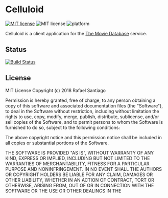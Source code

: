 # Celluloid 
[![MIT license](https://img.shields.io/badge/License-MIT-blue.svg)](https://lbesson.mit-license.org/) ![MIT license](https://img.shields.io/badge/Version-alpha-ababab.svg)
![platform](https://img.shields.io/badge/platform-android-green.svg)

Celluloid is a client application for the [The Movie Database](https://www.themoviedb.org/) service.

## Status
[![Build Status](https://travis-ci.org/rmxsantiago/celluloid.svg?branch=master)](https://travis-ci.org/rmxsantiago/celluloid)


## License
MIT License
Copyright (c) 2018 Rafael Santiago

Permission is hereby granted, free of charge, to any person obtaining a copy
of this software and associated documentation files (the "Software"), to deal
in the Software without restriction, including without limitation the rights
to use, copy, modify, merge, publish, distribute, sublicense, and/or sell
copies of the Software, and to permit persons to whom the Software is
furnished to do so, subject to the following conditions:

The above copyright notice and this permission notice shall be included in all
copies or substantial portions of the Software.

THE SOFTWARE IS PROVIDED "AS IS", WITHOUT WARRANTY OF ANY KIND, EXPRESS OR
IMPLIED, INCLUDING BUT NOT LIMITED TO THE WARRANTIES OF MERCHANTABILITY,
FITNESS FOR A PARTICULAR PURPOSE AND NONINFRINGEMENT. IN NO EVENT SHALL THE
AUTHORS OR COPYRIGHT HOLDERS BE LIABLE FOR ANY CLAIM, DAMAGES OR OTHER
LIABILITY, WHETHER IN AN ACTION OF CONTRACT, TORT OR OTHERWISE, ARISING FROM,
OUT OF OR IN CONNECTION WITH THE SOFTWARE OR THE USE OR OTHER DEALINGS IN THE
